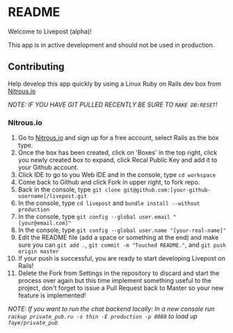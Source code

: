 # README

Welcome to Livepost (alpha)!

This app is in active development and should not be used in production.

## Contributing

Help develop this app quickly by using a Linux Ruby on Rails dev box from [Nitrous.io](https://www.nitrous.io/join/5APYJlsd8Bo)

*NOTE: IF YOU HAVE GIT PULLED RECENTLY BE SURE TO `RAKE DB:RESET`!*

### Nitrous.io

1. Go to [Nitrous.io](https://www.nitrous.io/join/5APYJlsd8Bo) and sign up for a free account, select Rails as the box type.
2. Once the box has been created, click on 'Boxes' in the top right, click you newly created box to expand, click Recal Public Key and add it to your Github account.
3. Click IDE to go to you Web IDE and in the console, type `cd workspace`
4. Come back to Github and click Fork in upper right, to fork repo.
5. Back in the console, type `git clone git@github.com:[your-github-username]/livepost.git`
6. In the console, type `cd livepost` and `bundle install --without production`
7. In the console, type `git config --global user.email "[your@email.com]"`
8. In the console, type `git config --global user.name "[your-real-name]"`
9. Edit the README file (add a space or something at the end) and make sure you can `git add .`, `git commit -m "Touched README."`, and `git push origin master`
10. If your push is successful, you are ready to start developing Livepost on Rails!
11. Delete the Fork from Settings in the repository to discard and start the process over again but this time implement something useful to the project, don't forget to issue a Pull Request back to Master so your new feature is implemented!

*NOTE: If you want to run the chat backend locally: In a new console run `rackup private_pub.ru -s thin -E production -p 8080` to load up `faye/private_pub`*
